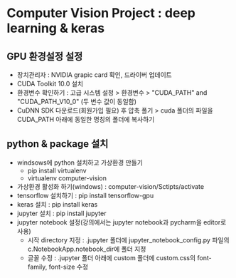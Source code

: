 # Computer Vision Project : deep learning & keras

## GPU 환경설정 설정

- 장치관리자 : NVIDIA grapic card 확인, 드라이버 업데이트
- CUDA Toolkit 10.0 설치
- 환경변수 확인하기 : 고급 시스템 설정 > 환경변수 > "CUDA_PATH" and "CUDA_PATH_V10_0" (두 변수 값이 동일함)
- CuDNN SDK 다운로드(회원가입 필요) 후 압축 풀기 > cuda 폴더의 파일을 CUDA_PATH 아래에 동일한 명칭의 폴더에 복사하기

## python & package 설치

- windsows에 python 설치하고 가상환경 만들기
  - pip install virtualenv
  - virtualenv computer-vision
- 가상환경 활성화 하기(windows) : computer-vision/Sctipts/activate
- tensorflow 설치하기 : pip install tensorflow-gpu
- keras 설치 : pip install keras
- jupyter 설치 : pip install jupyter
- jupyter notebook 설정(강의에서는 jupyter notebook과 pycharm을 editor로 사용)
  - 시작 directory 지정 : .jupyter 폴더에 jupyter_notebook_config.py 파일의 c.NotebookApp.notebook_dir에 폴더 지정
  - 글꼴 수정 : .jupyter 폴더 아래에 custom 폴더에 custom.css의 font-family, font-size 수정